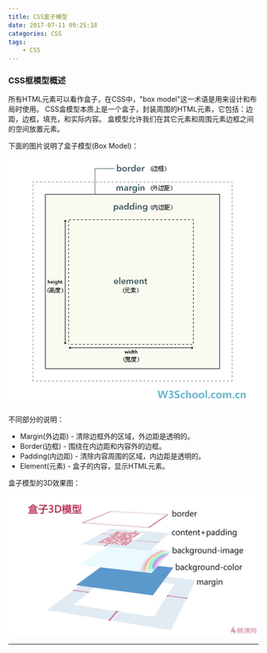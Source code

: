 ```yaml
---
title: CSS盒子模型
date: 2017-07-11 09:25:18
categories: CSS
tags: 
    - CSS
---
```


### CSS框模型概述

所有HTML元素可以看作盒子，在CSS中，"box model"这一术语是用来设计和布局时使用。
CSS盒模型本质上是一个盒子，封装周围的HTML元素，它包括：边距，边框，填充，和实际内容。
盒模型允许我们在其它元素和周围元素边框之间的空间放置元素。

下面的图片说明了盒子模型(Box Model)：

![css_boxmodel](/images/css_boxmodel.gif)

不同部分的说明：
+ Margin(外边距) - 清除边框外的区域，外边距是透明的。
+ Border(边框) - 围绕在内边距和内容外的边框。
+ Padding(内边距) - 清除内容周围的区域，内边距是透明的。
+ Element(元素) - 盒子的内容，显示HTML元素。

盒子模型的3D效果图：

![3d_boxmodel](/images/3D_box.jpg)

---

### 
